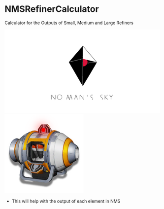 # NMSRefinerCalculator
Calculator for the Outputs of Small, Medium and Large Refiners

![NoMansSky](img.png)
![Portable Refiner](portable_refiner.png)

- This will help with the output of each element in NMS
